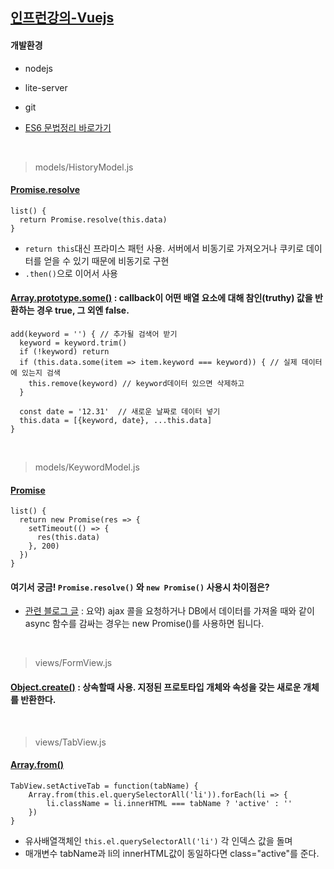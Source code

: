 ## [인프런강의-Vuejs](https://www.inflearn.com/course/%EC%88%9C%EC%88%98js-vuejs-%EA%B0%9C%EB%B0%9C-%EA%B0%95%EC%A2%8C/)

#### 개발환경
- nodejs
- lite-server
- git

- [ES6 문법정리 바로가기](https://jsdev.kr/t/es6/2944)

<br/>

>  models/HistoryModel.js

#### [Promise.resolve](https://developer.mozilla.org/ko/docs/Web/JavaScript/Reference/Global_Objects/Promise/resolve)

```
list() {
  return Promise.resolve(this.data)  
}
```
- `return this`대신 프라미스 패턴 사용. 서버에서 비동기로 가져오거나 쿠키로 데이터를 얻을 수 있기 때문에 비동기로 구현
- `.then()`으로 이어서 사용

#### [Array.prototype.some()](https://developer.mozilla.org/ko/docs/Web/JavaScript/Reference/Global_Objects/Array/some) : callback이 어떤 배열 요소에 대해 참인(truthy) 값을 반환하는 경우 true, 그 외엔 false.

```
add(keyword = '') { // 추가될 검색어 받기
  keyword = keyword.trim()
  if (!keyword) return
  if (this.data.some(item => item.keyword === keyword)) { // 실제 데이터에 있는지 검색
    this.remove(keyword) // keyword데이터 있으면 삭제하고
  }

  const date = '12.31'  // 새로운 날짜로 데이터 넣기
  this.data = [{keyword, date}, ...this.data]
}
```

<br/>

>  models/KeywordModel.js

#### [Promise](https://developer.mozilla.org/ko/docs/Web/JavaScript/Reference/Global_Objects/Promise)

```
list() {
  return new Promise(res => {
    setTimeout(() => {
      res(this.data)
    }, 200)
  })
}
```

#### 여기서 궁금! `Promise.resolve()` 와 `new Promise()` 사용시 차이점은?
- [관련 블로그 글](http://han41858.tistory.com/11) : 요약) ajax 콜을 요청하거나 DB에서 데이터를 가져올 때와 같이 async 함수를 감싸는 경우는 new Promise()를 사용하면 됩니다.

<br/>

> views/FormView.js

#### [Object.create()](https://developer.mozilla.org/ko/docs/Web/JavaScript/Reference/Global_Objects/Object/create) : 상속할때 사용. 지정된 프로토타입 개체와 속성을 갖는 새로운 개체를 반환한다.

<br/>

> views/TabView.js

#### [Array.from()](https://developer.mozilla.org/ko/docs/Web/JavaScript/Reference/Global_Objects/Array/from)

```
TabView.setActiveTab = function(tabName) {
    Array.from(this.el.querySelectorAll('li')).forEach(li => {
        li.className = li.innerHTML === tabName ? 'active' : ''
    })
}
```

- 유사배열객체인 `this.el.querySelectorAll('li')` 각 인덱스 값을 돌며
- 매개변수 tabName과 li의 innerHTML값이 동일하다면 class="active"를 준다.
